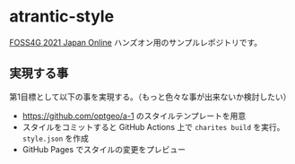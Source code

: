 # atrantic-style


[FOSS4G 2021 Japan Online](https://www.osgeo.jp/events/foss4g-2021/foss4g-2021-japan-online) ハンズオン用のサンプルレポジトリです。

## 実現する事

第1目標として以下の事を実現する。（もっと色々な事が出来ないか検討したい）

- https://github.com/optgeo/a-1 のスタイルテンプレートを用意
- スタイルをコミットすると GitHub Actions 上で `charites build` を実行。`style.json` を作成
- GitHub Pages でスタイルの変更をプレビュー
